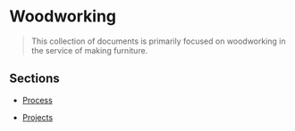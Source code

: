 # Woodworking

> This collection of documents is primarily focused on woodworking in the service of making furniture.

## Sections

* [Process](./process/README.md)

* [Projects](./projects/README.md)
